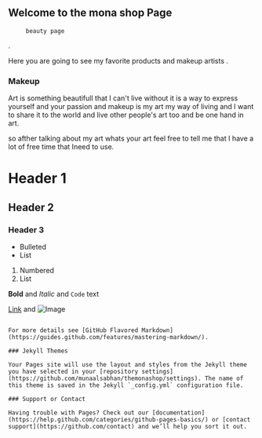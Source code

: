 ## Welcome to the mona shop Page
         beauty page 

.

Here you are going to see my favorite products and makeup artists .

### Makeup

Art is something beautifull that I can't live without it is a way to express yourself and your passion and makeup is my art my way of living and I want to share it to the world and live other people's art too and be one hand in art. 

so afther talking about my art whats your art feel free to tell me that I have a lot of free time that Ineed to use.

# Header 1
## Header 2
### Header 3

- Bulleted
- List

1. Numbered
2. List

**Bold** and _Italic_ and `Code` text

[Link](url) and ![Image](src)
```

For more details see [GitHub Flavored Markdown](https://guides.github.com/features/mastering-markdown/).

### Jekyll Themes

Your Pages site will use the layout and styles from the Jekyll theme you have selected in your [repository settings](https://github.com/munaalsabhan/themonashop/settings). The name of this theme is saved in the Jekyll `_config.yml` configuration file.

### Support or Contact

Having trouble with Pages? Check out our [documentation](https://help.github.com/categories/github-pages-basics/) or [contact support](https://github.com/contact) and we’ll help you sort it out.
